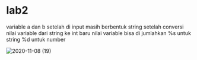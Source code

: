 # lab2
variable a dan b setelah di input masih berbentuk string setelah conversi nilai variable dari string ke int baru nilai variable bisa di jumlahkan %s untuk string %d untuk number

![2020-11-08 (19)](https://user-images.githubusercontent.com/73070964/98465972-2a995100-21ff-11eb-9ad7-0e26bd5fc2dc.png)
